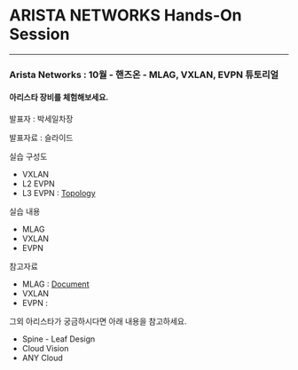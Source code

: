 # ARISTA NETWORKS Hands-On Session

-------------
### Arista Networks : 10월 - 핸즈온 - MLAG, VXLAN, EVPN 튜토리얼

#### 아리스타 장비를 체험해보세요.

발표자 : 박세일차장

발표자료 : 슬라이드

실습 구성도
* VXLAN
* L2 EVPN
* L3 EVPN : [Topology](https://github.com/mgsang/19handson/blob/master/Topology/Hands-on_EVPN(L3).png)

실습 내용
* MLAG
* VXLAN
* EVPN

참고자료
* MLAG : [Document](https://www.google.com)
* VXLAN
* EVPN : 



그외 아리스타가 궁금하시다면 아래 내용을 참고하세요.
* Spine - Leaf Design
* Cloud Vision
* ANY Cloud
